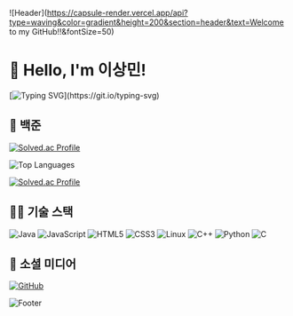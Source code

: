 ![Header](https://capsule-render.vercel.app/api?type=waving&color=gradient&height=200&section=header&text=Welcome to my GitHub!!&fontSize=50)

# 👋 Hello, I'm 이상민!

[![Typing SVG](https://readme-typing-svg.herokuapp.com?font=Fira+Code&pause=1000&color=F75C7E&width=435&lines=I+love+coding+and+problem+solving!)](https://git.io/typing-svg)

## 🏅 백준
[![Solved.ac Profile](http://mazassumnida.wtf/api/v2/generate_badge?boj=sm021118)](https://solved.ac/sm021118/)

![Top Languages](https://github-readme-stats.vercel.app/api/top-langs/?username=sm1118sm&layout=compact&theme=vue)

[![Solved.ac Profile](http://mazandi.herokuapp.com/api?handle=sm021118&theme=light)](https://solved.ac/sm021118/)


## 🧑‍💻 기술 스택
![Java](https://img.shields.io/badge/Java-%23ED8B00.svg?style=for-the-badge&logo=openjdk&logoColor=white) ![JavaScript](https://img.shields.io/badge/JavaScript-F7DF1E?style=for-the-badge&logo=javascript&logoColor=black)  ![HTML5](https://img.shields.io/badge/HTML5-E34F26?style=for-the-badge&logo=html5&logoColor=white)  ![CSS3](https://img.shields.io/badge/CSS3-1572B6?style=for-the-badge&logo=css3&logoColor=white)  ![Linux](https://img.shields.io/badge/Linux-FCC624?style=for-the-badge&logo=linux&logoColor=black)  ![C++](https://img.shields.io/badge/C++-00599C?style=for-the-badge&logo=c%2B%2B&logoColor=white)  ![Python](https://img.shields.io/badge/Python-3776AB?style=for-the-badge&logo=python&logoColor=white)  ![C](https://img.shields.io/badge/C-A8B9CC?style=for-the-badge&logo=c&logoColor=white)  

## 🔗 소셜 미디어

[![GitHub](https://img.shields.io/badge/GitHub-000000?logo=github&logoColor=white)](https://github.com/sm1118sm)

![Footer](https://capsule-render.vercel.app/api?type=waving&color=gradient&height=200&section=footer)

